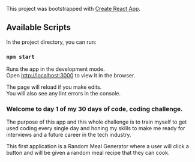 This project was bootstrapped with [Create React App](https://github.com/facebook/create-react-app).

## Available Scripts

In the project directory, you can run:

### `npm start`

Runs the app in the development mode.<br />
Open [http://localhost:3000](http://localhost:3000) to view it in the browser.

The page will reload if you make edits.<br />
You will also see any lint errors in the console.

### Welcome to day 1 of my 30 days of code, coding challenge.
The purpose of this app and this whole challenge is to train myself to get used coding every single day and honing my skills to make me ready for interviews and a future career in the tech industry.

This first application is a Random Meal Generator where a user will click a button and will be given a random meal recipe that they can cook.